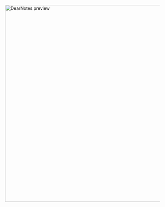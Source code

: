 <img width="1280" height="640" alt="DearNotes preview" src="https://github.com/user-attachments/assets/3a301c31-c253-439e-8909-56922e859da5" />
